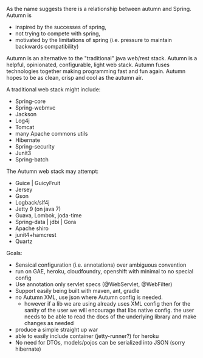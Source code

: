 As the name suggests there is a relationship between autumn and Spring. Autumn is

 * inspired by the successes of spring,
 * not trying to compete with spring,
 * motivated by the limitations of spring (i.e. pressure to maintain backwards compatibility)

Autumn is an alternative to the "traditional" java web/rest stack. Autumn is a helpful, opinionated, configurable, light web stack. Autumn fuses technologies together making programming fast and fun again. Autumn hopes to be as clean, crisp and cool as the autumn air.

A traditional web stack might include:

  * Spring-core
  * Spring-webmvc
  * Jackson
  * Log4j
  * Tomcat
  * many Apache commons utils
  * Hibernate
  * Spring-security
  * Junit3
  * Spring-batch

The Autumn web stack may attempt:

  * Guice | GuicyFruit
  * Jersey
  * Gson
  * Logback/slf4j
  * Jetty 9 (on java 7)
  * Guava, Lombok, joda-time
  * Spring-data | jdbi | Gora 
  * Apache shiro
  * junit4+hamcrest
  * Quartz

Goals:

  * Sensical configuration (i.e. annotations) over ambiguous convention
  * run on GAE, heroku, cloudfoundry, openshift with minimal to no special config
  * Use annotation only servlet specs (@WebServlet, @WebFilter)
  * Support easily being built with maven, ant, gradle
  * no Autumn XML, use json where Autumn config is needed. 
    * however if a lib we are using already uses XML config then for the sanity of the user we will encourage that libs native config. the user needs to be able to read the docs of the underlying library and make changes as needed
  * produce a simple straight up war
  * able to easily include container (jetty-runner?) for heroku
  * No need for DTOs, models/pojos can be serialized into JSON (sorry hibernate)

